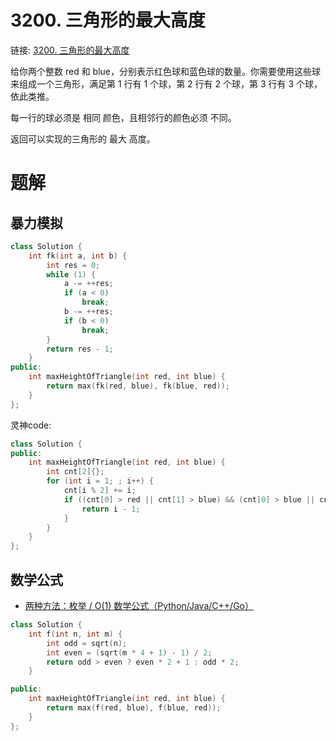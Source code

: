 # 3200. 三角形的最大高度
链接: [3200. 三角形的最大高度](https://leetcode.cn/problems/maximum-height-of-a-triangle/)

给你两个整数 red 和 blue，分别表示红色球和蓝色球的数量。你需要使用这些球来组成一个三角形，满足第 1 行有 1 个球，第 2 行有 2 个球，第 3 行有 3 个球，依此类推。

每一行的球必须是 相同 颜色，且相邻行的颜色必须 不同。

返回可以实现的三角形的 最大 高度。

# 题解
## 暴力模拟

```C++
class Solution {
    int fk(int a, int b) {
        int res = 0;
        while (1) {
            a -= ++res;
            if (a < 0)
                break;
            b -= ++res;
            if (b < 0)
                break;
        }
        return res - 1;
    }
public:
    int maxHeightOfTriangle(int red, int blue) {
        return max(fk(red, blue), fk(blue, red));
    }
};
```

灵神code:
```C++
class Solution {
public:
    int maxHeightOfTriangle(int red, int blue) {
        int cnt[2]{};
        for (int i = 1; ; i++) {
            cnt[i % 2] += i;
            if ((cnt[0] > red || cnt[1] > blue) && (cnt[0] > blue || cnt[1] > red)) {
                return i - 1;
            }
        }
    }
};
```

## 数学公式

- [两种方法：枚举 / O(1) 数学公式（Python/Java/C++/Go）](https://leetcode.cn/problems/maximum-height-of-a-triangle/solutions/2826643/o1-shu-xue-gong-shi-pythonjavacgo-by-end-t2ht)

```C++
class Solution {
    int f(int n, int m) {
        int odd = sqrt(n);
        int even = (sqrt(m * 4 + 1) - 1) / 2;
        return odd > even ? even * 2 + 1 : odd * 2;
    }

public:
    int maxHeightOfTriangle(int red, int blue) {
        return max(f(red, blue), f(blue, red));
    }
};
```
